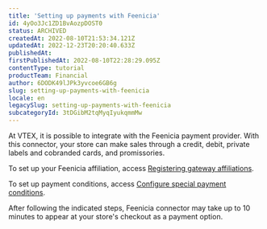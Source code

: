 ```yaml
---
title: 'Setting up payments with Feenicia'
id: 4yOo3Jc1ZD1BvAozpDOST0
status: ARCHIVED
createdAt: 2022-08-10T21:53:34.121Z
updatedAt: 2022-12-23T20:20:40.633Z
publishedAt: 
firstPublishedAt: 2022-08-10T22:28:29.095Z
contentType: tutorial
productTeam: Financial
author: 6DODK49lJPk3yvcoe6GB6g
slug: setting-up-payments-with-feenicia
locale: en
legacySlug: setting-up-payments-with-feenicia
subcategoryId: 3tDGibM2tqMyqIyukqmmMw
---
```


At VTEX, it is possible to integrate with the Feenicia payment provider. With this connector, your store can make sales through a credit, debit, private labels and cobranded cards, and promissories.

To set up your Feenicia affiliation, access [Registering gateway affiliations](https://help.vtex.com/en/tutorial/afiliacoes-de-gateway--tutorials_444#).

To set up payment conditions, access [Configure special payment conditions](https://help.vtex.com/en/tutorial/condicoes-de-pagamento).

After following the indicated steps, Feenicia connector may take up to 10 minutes to appear at your store's checkout as a payment option.
